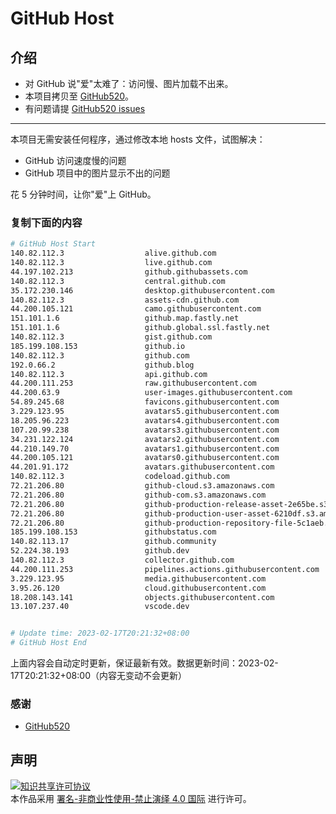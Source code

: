# GitHub Host
## 介绍
- 对 GitHub 说"爱"太难了：访问慢、图片加载不出来。
- 本项目拷贝至 [GitHub520](https://github.com/521xueweihan/GitHub520)。
- 有问题请提 [GitHub520 issues](https://github.com/521xueweihan/GitHub520/issues/new)

---

本项目无需安装任何程序，通过修改本地 hosts 文件，试图解决：
- GitHub 访问速度慢的问题
- GitHub 项目中的图片显示不出的问题

花 5 分钟时间，让你"爱"上 GitHub。

### 复制下面的内容
```bash
# GitHub Host Start
140.82.112.3                  alive.github.com
140.82.112.3                  live.github.com
44.197.102.213                github.githubassets.com
140.82.112.3                  central.github.com
35.172.230.146                desktop.githubusercontent.com
140.82.112.3                  assets-cdn.github.com
44.200.105.121                camo.githubusercontent.com
151.101.1.6                   github.map.fastly.net
151.101.1.6                   github.global.ssl.fastly.net
140.82.112.3                  gist.github.com
185.199.108.153               github.io
140.82.112.3                  github.com
192.0.66.2                    github.blog
140.82.112.3                  api.github.com
44.200.111.253                raw.githubusercontent.com
44.200.63.9                   user-images.githubusercontent.com
54.89.245.68                  favicons.githubusercontent.com
3.229.123.95                  avatars5.githubusercontent.com
18.205.96.223                 avatars4.githubusercontent.com
107.20.99.238                 avatars3.githubusercontent.com
34.231.122.124                avatars2.githubusercontent.com
44.210.149.70                 avatars1.githubusercontent.com
44.200.105.121                avatars0.githubusercontent.com
44.201.91.172                 avatars.githubusercontent.com
140.82.112.3                  codeload.github.com
72.21.206.80                  github-cloud.s3.amazonaws.com
72.21.206.80                  github-com.s3.amazonaws.com
72.21.206.80                  github-production-release-asset-2e65be.s3.amazonaws.com
72.21.206.80                  github-production-user-asset-6210df.s3.amazonaws.com
72.21.206.80                  github-production-repository-file-5c1aeb.s3.amazonaws.com
185.199.108.153               githubstatus.com
140.82.113.17                 github.community
52.224.38.193                 github.dev
140.82.112.3                  collector.github.com
44.200.111.253                pipelines.actions.githubusercontent.com
3.229.123.95                  media.githubusercontent.com
3.95.26.120                   cloud.githubusercontent.com
18.208.143.141                objects.githubusercontent.com
13.107.237.40                 vscode.dev


# Update time: 2023-02-17T20:21:32+08:00
# GitHub Host End

```
上面内容会自动定时更新，保证最新有效。数据更新时间：2023-02-17T20:21:32+08:00（内容无变动不会更新）

### 感谢

- [GitHub520](https://github.com/521xueweihan/GitHub520)

## 声明
<a rel="license" href="https://creativecommons.org/licenses/by-nc-nd/4.0/deed.zh"><img alt="知识共享许可协议" style="border-width: 0" src="https://licensebuttons.net/l/by-nc-nd/4.0/88x31.png"></a><br>本作品采用 <a rel="license" href="https://creativecommons.org/licenses/by-nc-nd/4.0/deed.zh">署名-非商业性使用-禁止演绎 4.0 国际</a> 进行许可。